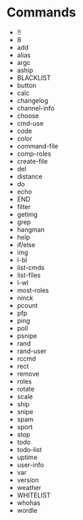 # Commands

* !!
* 8
* add
* alias
* argc
* aship
* BLACKLIST
* button
* calc
* changelog
* channel-info
* choose
* cmd-use
* code
* color
* command-file
* comp-roles
* create-file
* del
* distance
* do
* echo
* END
* filter
* getimg
* grep
* hangman
* help
* if/else
* img
* l-bl
* list-cmds
* list-files
* l-wl
* most-roles
* ninck
* pcount
* pfp
* ping
* poll
* psnipe
* rand
* rand-user
* rccmd
* rect
* remove
* roles
* rotate
* scale
* ship
* snipe
* spam
* sport
* stop
* todo
* todo-list
* uptime
* user-info
* var
* version
* weather
* WHITELIST
* whohas
* wordle
